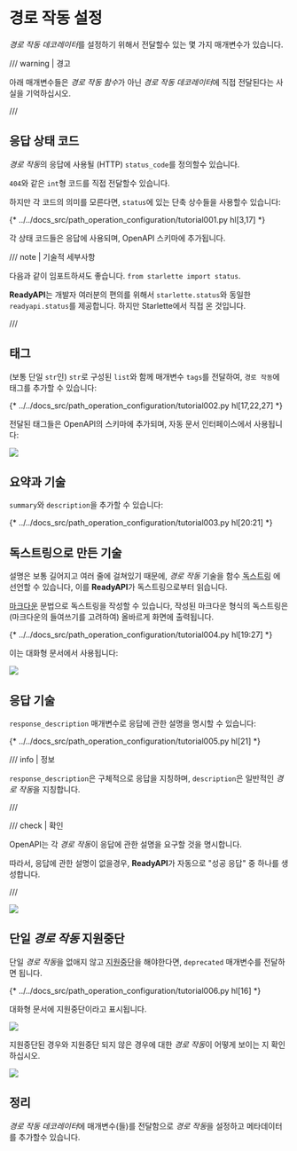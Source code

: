 # 경로 작동 설정

*경로 작동 데코레이터*를 설정하기 위해서 전달할수 있는 몇 가지 매개변수가 있습니다.

/// warning | 경고

아래 매개변수들은 *경로 작동 함수*가 아닌 *경로 작동 데코레이터*에 직접 전달된다는 사실을 기억하십시오.

///

## 응답 상태 코드

*경로 작동*의 응답에 사용될 (HTTP) `status_code`를 정의할수 있습니다.

`404`와 같은 `int`형 코드를 직접 전달할수 있습니다.

하지만 각 코드의 의미를 모른다면, `status`에 있는 단축 상수들을 사용할수 있습니다:

{* ../../docs_src/path_operation_configuration/tutorial001.py hl[3,17] *}

각 상태 코드들은 응답에 사용되며, OpenAPI 스키마에 추가됩니다.

/// note | 기술적 세부사항

다음과 같이 임포트하셔도 좋습니다. `from starlette import status`.

**ReadyAPI**는 개발자 여러분의 편의를 위해서 `starlette.status`와 동일한 `readyapi.status`를 제공합니다. 하지만 Starlette에서 직접 온 것입니다.

///

## 태그

(보통 단일 `str`인) `str`로 구성된 `list`와 함께 매개변수 `tags`를 전달하여, `경로 작동`에 태그를 추가할 수 있습니다:

{* ../../docs_src/path_operation_configuration/tutorial002.py hl[17,22,27] *}

전달된 태그들은 OpenAPI의 스키마에 추가되며, 자동 문서 인터페이스에서 사용됩니다:

<img src="/img/tutorial/path-operation-configuration/image01.png">

## 요약과 기술

`summary`와 `description`을 추가할 수 있습니다:

{* ../../docs_src/path_operation_configuration/tutorial003.py hl[20:21] *}

## 독스트링으로 만든 기술

설명은 보통 길어지고 여러 줄에 걸쳐있기 때문에, *경로 작동* 기술을 함수 <abbr title="함수안에 있는 첫번째 표현식으로, 문서로 사용될 여러 줄에 걸친 (변수에 할당되지 않은) 문자열"> 독스트링</abbr> 에 선언할 수 있습니다, 이를 **ReadyAPI**가 독스트링으로부터 읽습니다.

<a href="https://ko.wikipedia.org/wiki/%EB%A7%88%ED%81%AC%EB%8B%A4%EC%9A%B4" class="external-link" target="_blank">마크다운</a> 문법으로 독스트링을 작성할 수 있습니다, 작성된 마크다운 형식의 독스트링은 (마크다운의 들여쓰기를 고려하여) 올바르게 화면에 출력됩니다.

{* ../../docs_src/path_operation_configuration/tutorial004.py hl[19:27] *}

이는 대화형 문서에서 사용됩니다:

<img src="/img/tutorial/path-operation-configuration/image02.png">

## 응답 기술

`response_description` 매개변수로 응답에 관한 설명을 명시할 수 있습니다:

{* ../../docs_src/path_operation_configuration/tutorial005.py hl[21] *}

/// info | 정보

`response_description`은 구체적으로 응답을 지칭하며, `description`은 일반적인 *경로 작동*을 지칭합니다.

///

/// check | 확인

OpenAPI는 각 *경로 작동*이 응답에 관한 설명을 요구할 것을 명시합니다.

따라서, 응답에 관한 설명이 없을경우, **ReadyAPI**가 자동으로 "성공 응답" 중 하나를 생성합니다.

///

<img src="/img/tutorial/path-operation-configuration/image03.png">

## 단일 *경로 작동* 지원중단

단일 *경로 작동*을 없애지 않고 <abbr title="구식, 사용하지 않는것이 권장됨">지원중단</abbr>을 해야한다면, `deprecated` 매개변수를 전달하면 됩니다.

{* ../../docs_src/path_operation_configuration/tutorial006.py hl[16] *}

대화형 문서에 지원중단이라고 표시됩니다.

<img src="/img/tutorial/path-operation-configuration/image04.png">

지원중단된 경우와 지원중단 되지 않은 경우에 대한 *경로 작동*이 어떻게 보이는 지 확인하십시오.

<img src="/img/tutorial/path-operation-configuration/image05.png">

## 정리

*경로 작동 데코레이터*에 매개변수(들)를 전달함으로 *경로 작동*을 설정하고 메타데이터를 추가할수 있습니다.
